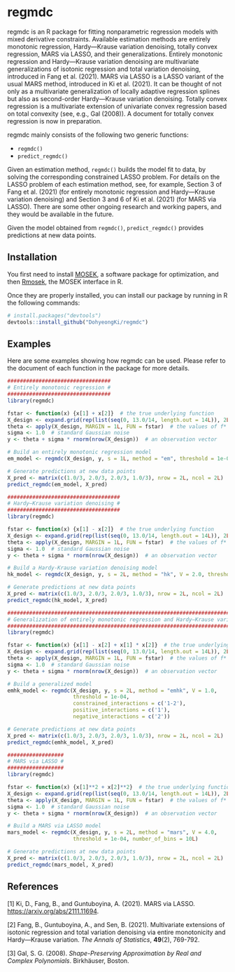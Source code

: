 
<!-- README.md is generated from README.Rmd. Please edit that file -->

# regmdc

<!-- badges: start -->
<!-- badges: end -->

regmdc is an R package for fitting nonparametric regression models with
mixed derivative constraints. Available estimation methods are entirely
monotonic regression, Hardy—Krause variation denoising, totally convex
regression, MARS via LASSO, and their generalizations. Entirely
monotonic regression and Hardy—Krause variation denoising are
multivariate generalizations of isotonic regression and total variation
denoising, introduced in Fang et al. (2021). MARS via LASSO is a LASSO
variant of the usual MARS method, introduced in Ki et al. (2021). It can
be thought of not only as a multivariate generalization of locally
adaptive regression splines but also as second-order Hardy—Krause
variation denoising. Totally convex regression is a multivariate
extension of univariate convex regression based on total convexity (see,
e.g., Gal (2008)). A document for totally convex regression is now in
preparation.

regmdc mainly consists of the following two generic functions:

-   `regmdc()`
-   `predict_regmdc()`

Given an estimation method, `regmdc()` builds the model fit to data, by
solving the corresponding constrained LASSO problem. For details on the
LASSO problem of each estimation method, see, for example, Section 3 of
Fang et al. (2021) (for entirely monotonic regression and Hardy—Krause
variation denoising) and Section 3 and 6 of Ki et al. (2021) (for MARS
via LASSO). There are some other ongoing research and working papers,
and they would be available in the future.

Given the model obtained from `regmdc()`, `predict_regmdc()` provides
predictions at new data points.

## Installation

You first need to install
[MOSEK](https://docs.mosek.com/latest/install/installation.html), a
software package for optimization, and then
[Rmosek](https://docs.mosek.com/latest/rmosek/install-interface.html),
the MOSEK interface in R.

Once they are properly installed, you can install our package by running
in R the following commands:

``` r
# install.packages("devtools")
devtools::install_github("DohyeongKi/regmdc")
```

## Examples

Here are some examples showing how regmdc can be used. Please refer to
the document of each function in the package for more details.

``` r
################################# 
# Entirely monotonic regression #
#################################
library(regmdc)

fstar <- function(x) {x[1] + x[2]}  # the true underlying function
X_design <- expand.grid(rep(list(seq(0, 13.0/14, length.out = 14L)), 2L))  # a design matrix
theta <- apply(X_design, MARGIN = 1L, FUN = fstar)  # the values of f* at the design points
sigma <- 1.0  # standard Gaussian noise
y <- theta + sigma * rnorm(nrow(X_design))  # an observation vector

# Build an entirely monotonic regression model
em_model <- regmdc(X_design, y, s = 1L, method = "em", threshold = 1e-04)

# Generate predictions at new data points
X_pred <- matrix(c(1.0/3, 2.0/3, 2.0/3, 1.0/3), nrow = 2L, ncol = 2L)
predict_regmdc(em_model, X_pred)
```

``` r
#################################### 
# Hardy—Krause variation denoising #
####################################
library(regmdc)

fstar <- function(x) {x[1] - x[2]}  # the true underlying function
X_design <- expand.grid(rep(list(seq(0, 13.0/14, length.out = 14L)), 2L))  # a design matrix
theta <- apply(X_design, MARGIN = 1L, FUN = fstar)  # the values of f* at the design points
sigma <- 1.0  # standard Gaussian noise
y <- theta + sigma * rnorm(nrow(X_design))  # an observation vector

# Build a Hardy-Krause variation denoising model
hk_model <- regmdc(X_design, y, s = 2L, method = "hk", V = 2.0, threshold = 1e-04)

# Generate predictions at new data points
X_pred <- matrix(c(1.0/3, 2.0/3, 2.0/3, 1.0/3), nrow = 2L, ncol = 2L)
predict_regmdc(hk_model, X_pred)
```

``` r
######################################################################################## 
# Generalization of entirely monotonic regression and Hardy—Krause variation denoising #
########################################################################################
library(regmdc)

fstar <- function(x) {x[1] - x[2] + x[1] * x[2]}  # the true underlying function
X_design <- expand.grid(rep(list(seq(0, 13.0/14, length.out = 14L)), 2L))  # a design matrix
theta <- apply(X_design, MARGIN = 1L, FUN = fstar)  # the values of f* at the design points
sigma <- 1.0  # standard Gaussian noise
y <- theta + sigma * rnorm(nrow(X_design))  # an observation vector

# Build a generalized model
emhk_model <- regmdc(X_design, y, s = 2L, method = "emhk", V = 1.0, 
                     threshold = 1e-04, 
                     constrained_interactions = c('1-2'),
                     positive_interactions = c('1'),
                     negative_interactions = c('2'))

# Generate predictions at new data points
X_pred <- matrix(c(1.0/3, 2.0/3, 2.0/3, 1.0/3), nrow = 2L, ncol = 2L)
predict_regmdc(emhk_model, X_pred)
```

``` r
################## 
# MARS via LASSO #
##################
library(regmdc)

fstar <- function(x) {x[1]**2 + x[2]**2}  # the true underlying function
X_design <- expand.grid(rep(list(seq(0, 13.0/14, length.out = 14L)), 2L))  # a design matrix
theta <- apply(X_design, MARGIN = 1L, FUN = fstar)  # the values of f* at the design points
sigma <- 1.0  # standard Gaussian noise
y <- theta + sigma * rnorm(nrow(X_design))  # an observation vector

# Build a MARS via LASSO model
mars_model <- regmdc(X_design, y, s = 2L, method = "mars", V = 4.0, 
                     threshold = 1e-04, number_of_bins = 10L)

# Generate predictions at new data points
X_pred <- matrix(c(1.0/3, 2.0/3, 2.0/3, 1.0/3), nrow = 2L, ncol = 2L)
predict_regmdc(mars_model, X_pred)
```

## References

\[1\] Ki, D., Fang, B., and Guntuboyina, A. (2021). MARS via LASSO.
<https://arxiv.org/abs/2111.11694>.

\[2\] Fang, B., Guntuboyina, A., and Sen, B. (2021). Multivariate
extensions of isotonic regression and total variation denoising via
entire monotonicity and Hardy—Krause variation. *The Annals of
Statistics*, **49**(2), 769-792.

\[3\] Gal, S. G. (2008). *Shape-Preserving Approximation by Real and
Complex Polynomials*. Birkhäuser, Boston.
